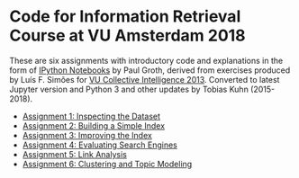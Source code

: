 Code for Information Retrieval Course at VU Amsterdam 2018
==========================================================

These are six assignments with introductory code and explanations in the form
of [IPython Notebooks](http://ipython.org/notebook.html) by Paul Groth, derived
from exercises produced by Luís F. Simões for [VU Collective Intelligence
2013](https://github.com/lfsimoes/VU/tree/master/2013__Collective_Intelligence).
Converted to latest Jupyter version and Python 3 and other updates by Tobias
Kuhn (2015-2018).

* [Assignment 1: Inspecting the Dataset](01_inspecting.ipynb)
* [Assignment 2: Building a Simple Index](02_building.ipynb)
* [Assignment 3: Improving the Index](03_improving.ipynb)
* [Assignment 4: Evaluating Search Engines](04_evaluating.ipynb)
* [Assignment 5: Link Analysis](05_analysis.ipynb)
* [Assignment 6: Clustering and Topic Modeling](06_clustering.ipynb)
